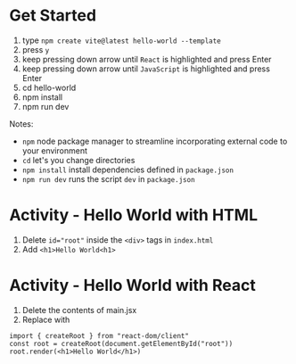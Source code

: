 # Get Started
1. type `npm create vite@latest hello-world --template`
2. press `y`
3. keep pressing down arrow until `React` is highlighted and press Enter
4. keep pressing down arrow until `JavaScript` is highlighted and press Enter
5. cd hello-world
6. npm install 
7. npm run dev

Notes: 
- `npm` node package manager to streamline incorporating external code to your environment
- `cd` let's you change directories
- `npm install` install dependencies defined in `package.json`
- `npm run dev` runs the script `dev` in `package.json`

# Activity - Hello World with HTML
1. Delete `id="root"` inside the `<div>` tags in `index.html`
2. Add `<h1>Hello World<h1>`

# Activity - Hello World with React
1. Delete the contents of main.jsx
2. Replace with
```
import { createRoot } from "react-dom/client"
const root = createRoot(document.getElementById("root"))
root.render(<h1>Hello World</h1>)
```